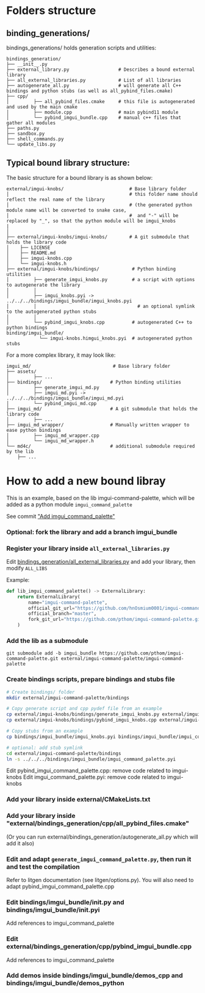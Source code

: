# Folders structure

## binding_generations/
bindings_generations/ holds generation scripts and utilities:

````
bindings_generation/
├── __init__.py
├── external_library.py                  # Describes a bound external library
├── all_external_libraries.py            # List of all libraries
├── autogenerate_all.py                  # will generate all C++ bindings and python stubs (as well as all_pybind_files.cmake) 
├── cpp/
│         ├── all_pybind_files.cmake     # this file is autogenerated and used by the main cmake
│         ├── module.cpp                 # main pybind11 module
│         └── pybind_imgui_bundle.cpp    # manual c++ files that gather all modules
├── paths.py
├── sandbox.py
├── shell_commands.py
└── update_libs.py
````

## Typical bound library structure:

The basic structure for a bound library is as shown below:

````
external/imgui-knobs/                        # Base library folder
│                                            # this folder name should reflect the real name of the library
│                                            # (the generated python module name will be converted to snake case, 
│                                            #  and "-" will be replaced by "_", so that the python module will be imgui_knobs
|
│
├── external/imgui-knobs/imgui-knobs/        # A git submodule that holds the library code 
│    ├── LICENSE                             
│    ├── README.md
│    ├── imgui-knobs.cpp
│    └── imgui-knobs.h
├── external/imgui-knobs/bindings/            # Python binding utilities
│         ├── generate_imgui_knobs.py         # a script with options to autogenerate the library
│         │
│         ├── imgui_knobs.pyi -> ../../../bindings/imgui_bundle/imgui_knobs.pyi  
│         │                                     # an optional symlink to the autogenerated python stubs 
│         │
│         └── pybind_imgui_knobs.cpp          # autogenerated C++ to python bindings
binding/imgui_bundle/
            └── imgui-knobs.himgui_knobs.pyi  # autogenerated python stubs
````


For a more complex library, it may look like:

````
imgui_md/                              # Base library folder
├── assets/                            
│         ├── ...
├── bindings/                         # Python binding utilities
│         ├── generate_imgui_md.py
│         ├── imgui_md.pyi -> ../../../bindings/imgui_bundle/imgui_md.pyi
│         └── pybind_imgui_md.cpp
├── imgui_md/                         # A git submodule that holds the library code
│         ├── ...
├── imgui_md_wrapper/                 # Manually written wrapper to ease python bindings
│         ├── imgui_md_wrapper.cpp
│         └── imgui_md_wrapper.h
└── md4c/                             # additional submodule required by the lib
    ├── ...
````


# How to add a new bound libray

This is an example, based on the lib imgui-command-palette, which will be added as a python module `imgui_command_palette`

See commit ["Add imgui_command_palette"](https://github.com/pthom/imgui_bundle/commit/1e52b3c992dac890b5b13dc2dacd81446e944050)

### Optional: fork the library and add a branch imgui_bundle

### Register your library inside `all_external_libraries.py` 

Edit [bindings_generation/all_external_libraries.py](../bindings_generation/all_external_libraries.py) 
and add your library, then modify `ALL_LIBS`

Example:

````python
def lib_imgui_command_palette() -> ExternalLibrary:
    return ExternalLibrary(
        name="imgui-command-palette",
        official_git_url="https://github.com/hnOsmium0001/imgui-command-palette.git",
        official_branch="master",
        fork_git_url="https://github.com/pthom/imgui-command-palette.git"
    )
````

### Add the lib as a submodule

````
git submodule add -b imgui_bundle https://github.com/pthom/imgui-command-palette.git external/imgui-command-palette/imgui-command-palette
````

### Create bindings scripts, prepare bindings and stubs file

```bash
# Create bindings/ folder
mkdir external/imgui-command-palette/bindings

# Copy generate script and cpp pydef file from an example
cp external/imgui-knobs/bindings/generate_imgui_knobs.py external/imgui-command-palette/bindings/generate_imgui_command_palette.py 
cp external/imgui-knobs/bindings/pybind_imgui_knobs.cpp external/imgui-command-palette/bindings/pybind_imgui_command_palette.cpp

# Copy stubs from an example
cp bindings/imgui_bundle/imgui_knobs.pyi bindings/imgui_bundle/imgui_command_palette.pyi

# optional: add stub symlink
cd external/imgui-command-palette/bindings
ln -s ../../../bindings/imgui_bundle/imgui_command_palette.pyi
 ```

Edit pybind_imgui_command_palette.cpp: remove code related to imgui-knobs
Edit imgui_command_palette.pyi: remove code related to imgui-knobs

### Add your library inside external/CMakeLists.txt

### Add your library inside "external/bindings_generation/cpp/all_pybind_files.cmake"
(Or you can run external/bindings_generation/autogenerate_all.py which will add it also)

### Edit and adapt `generate_imgui_command_palette.py`, then run it and test the compilation
Refer to litgen documentation (see litgen/options.py).
You will also need to adapt pybind_imgui_command_palette.cpp

### Edit bindings/imgui_bundle/__init__.py and bindings/imgui_bundle/__init__.pyi
Add references to imgui_command_palette

### Edit external/bindings_generation/cpp/pybind_imgui_bundle.cpp
Add references to imgui_command_palette

### Add demos inside bindings/imgui_bundle/demos_cpp and bindings/imgui_bundle/demos_python
